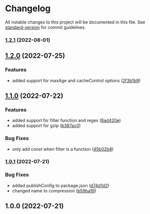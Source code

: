 # Changelog

All notable changes to this project will be documented in this file. See [standard-version](https://github.com/conventional-changelog/standard-version) for commit guidelines.

### [1.2.1](https://github.com/exreplay/nuxt-compression/compare/v1.2.0...v1.2.1) (2022-08-01)

## [1.2.0](https://github.com/exreplay/nuxt-compression/compare/v1.1.0...v1.2.0) (2022-07-25)


### Features

* added support for maxAge and cacheControl options ([2f3b1b9](https://github.com/exreplay/nuxt-compression/commit/2f3b1b9f54e4827e81b0578e595f97afdd234840))

## [1.1.0](https://github.com/exreplay/nuxt-compression/compare/v1.0.1...v1.1.0) (2022-07-22)


### Features

* added support for filter function and regex ([8ad420e](https://github.com/exreplay/nuxt-compression/commit/8ad420ea86ea6852f7b0df775d7feeb4c0ab3113))
* added support for gzip ([b387ac0](https://github.com/exreplay/nuxt-compression/commit/b387ac010017a9ece0f6e7eea6fddd7c9b726ecb))


### Bug Fixes

* only add const when filter is a function ([45b02b8](https://github.com/exreplay/nuxt-compression/commit/45b02b8d8da641031cb378dce4244dd0527723ce))

### [1.0.1](https://github.com/exreplay/nuxt-compression/compare/v1.0.0...v1.0.1) (2022-07-21)


### Bug Fixes

* added publishConfig to package.json ([d74d1d2](https://github.com/exreplay/nuxt-compression/commit/d74d1d27f62d289bebf33fa1a89eeb02ec8bdd0b))
* changed name to compression ([b59ba19](https://github.com/exreplay/nuxt-compression/commit/b59ba190dcd1b86f2ce8121eceb3ef0282531674))

## 1.0.0 (2022-07-21)

